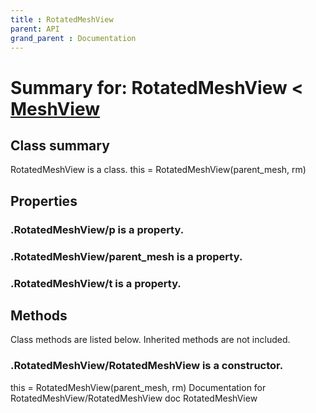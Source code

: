 ```yaml
---
title : RotatedMeshView
parent: API
grand_parent : Documentation
---
```

# Summary for: **RotatedMeshView**  < [MeshView](MeshView.html)

## Class summary

RotatedMeshView is a class.
this = RotatedMeshView(parent_mesh, rm)

## Properties

### .RotatedMeshView/**p** is a property.

### .RotatedMeshView/**parent_mesh** is a property.

### .Ro**t**atedMeshView/t is a property.


## Methods

Class methods are listed below. Inherited methods are not included.

### .**RotatedMeshView**/RotatedMeshView is a constructor.
this = RotatedMeshView(parent_mesh, rm)
Documentation for RotatedMeshView/RotatedMeshView
doc RotatedMeshView


